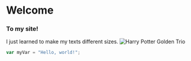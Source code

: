 # Welcome
### To my site!
I just learned to make my texts different sizes.
![Harry Potter Golden Trio](https://www.glitched.online/wp-content/uploads/2024/09/Harry-Potter-HBO-TV-Show-Harry-Ron-Hermione-Casting-Call.jpg)
``` javascript
var myVar = "Hello, world!";
```
